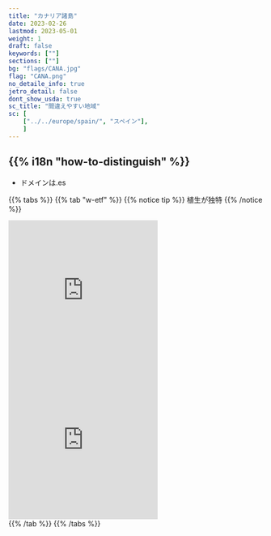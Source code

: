 ```yaml
---
title: "カナリア諸島"
date: 2023-02-26
lastmod: 2023-05-01
weight: 1
draft: false
keywords: [""]
sections: [""]
bg: "flags/CANA.jpg"
flag: "CANA.png"
no_detaile_info: true
jetro_detail: false
dont_show_usda: true
sc_title: "間違えやすい地域"
sc: [
    ["../../europe/spain/", "スペイン"],
    ]
---
```


<div class="main-desciption country-description">
    <h2 class="section-title">{{% i18n "how-to-distinguish" %}}</h2>
    <ul class="rule-list">
        <li>ドメインは<span class="quiz">.es</span></li>
    </ul>
</div>


{{% tabs  %}}
{{% tab "w-etf" %}}
{{% notice tip %}}
植生が独特
{{% /notice %}}
<div class="googlemap-if">
<iframe src="https://www.google.com/maps/embed?pb=!4v1682037983686!6m8!1m7!1sI33FBYPPZekQ3U0DYi66tw!2m2!1d28.02399221772071!2d-15.65446394285012!3f313.52740197281935!4f-12.402490382719307!5f3.3196154106592397" width="295" height="295" style="border:0;" allowfullscreen="" loading="lazy" referrerpolicy="no-referrer-when-downgrade"></iframe>
<iframe src="https://www.google.com/maps/embed?pb=!4v1682038167030!6m8!1m7!1syfEYgUH_5rQ3i1iy8B8lAw!2m2!1d27.74586494954758!2d-17.94730655498032!3f190.19212842918733!4f1.2801411475437163!5f1.4995052946664549" width="295" height="295" style="border:0;" allowfullscreen="" loading="lazy" referrerpolicy="no-referrer-when-downgrade"></iframe>
</div>
{{% /tab %}}
{{% /tabs %}}
